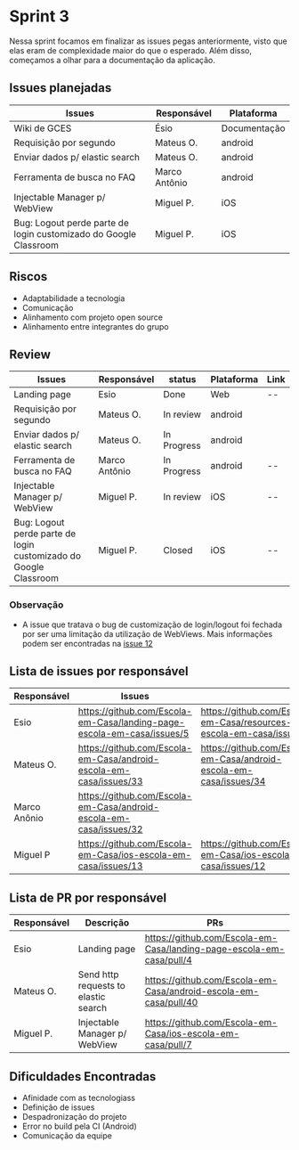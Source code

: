 # Sprint 3

Nessa sprint focamos em finalizar as issues pegas anteriormente, visto que elas eram de complexidade maior do que o esperado. Além disso, começamos a olhar para a documentação da aplicação.

## Issues planejadas

| Issues                         | Responsável | Plataforma   |
| ------------------------------ | ----------- | ------------ |
| Wiki de GCES                   | Ésio        | Documentação |
| Requisição por segundo         | Mateus O.   | android      |
| Enviar dados p/ elastic search | Mateus O.   | android      |
| Ferramenta de busca no FAQ     | Marco Antônio | android    |
| Injectable Manager p/ WebView  | Miguel P.   |  iOS         |
| Bug: Logout perde parte de login customizado do Google Classroom | Miguel P.  | iOS |

## Riscos

- Adaptabilidade a tecnologia
- Comunicação
- Alinhamento com projeto open source
- Alinhamento entre integrantes do grupo

## Review

| Issues                         | Responsável | status      | Plataforma | Link |
| ------------------------------ | ----------- | ----------- | ---------- | ---- |
| Landing page                   | Esio        | Done        | Web        | --   |
| Requisição por segundo         | Mateus O.   | In review   | android    |      |
| Enviar dados p/ elastic search | Mateus O.   | In Progress | android    |      |
| Ferramenta de busca no FAQ     | Marco Antônio | In Progress | android  | --   |
| Injectable Manager p/ WebView  | Miguel P.   | In review   | iOS        | --   |
| Bug: Logout perde parte de login customizado do Google Classroom | Miguel P. | Closed | iOS | --  |


### Observação

* A issue que tratava o bug de customização de login/logout foi fechada por ser uma limitação da utilização de WebViews. Mais informações podem ser encontradas na [issue 12](https://github.com/Escola-em-Casa/ios-escola-em-casa/issues/12)

## Lista de issues por responsável

| Responsável | Issues                                                                 |                                                                     |
| ----------- | ---------------------------------------------------------------------- | ------------------------------------------------------------------- |
| Esio        | https://github.com/Escola-em-Casa/landing-page-escola-em-casa/issues/5 | https://github.com/Escola-em-Casa/resources-escola-em-casa/issues/2 |
| Mateus O.   | https://github.com/Escola-em-Casa/android-escola-em-casa/issues/33     | https://github.com/Escola-em-Casa/android-escola-em-casa/issues/34  |
| Marco Anônio | https://github.com/Escola-em-Casa/android-escola-em-casa/issues/32 |
| Miguel P    | https://github.com/Escola-em-Casa/ios-escola-em-casa/issues/13 | https://github.com/Escola-em-Casa/ios-escola-em-casa/issues/12 |


## Lista de PR por responsável

| Responsável | Descrição                            | PRs                                                                  |
| ----------- | ------------------------------------ | -------------------------------------------------------------------- |
| Esio        | Landing page                         | https://github.com/Escola-em-Casa/landing-page-escola-em-casa/pull/4 |
| Mateus O.   | Send http requests to elastic search | https://github.com/Escola-em-Casa/android-escola-em-casa/pull/40     |
| Miguel P.   | Injectable Manager p/ WebView        | https://github.com/Escola-em-Casa/ios-escola-em-casa/pull/7          |

## Dificuldades Encontradas

- Afinidade com as tecnologiass
- Definição de issues
- Despadronização do projeto
- Error no build pela CI (Android)
- Comunicação da equipe